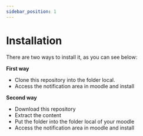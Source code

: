 ```yaml
---
sidebar_position: 1
---
```


# Installation

There are two ways to install it, as you can see below:

**First way**

- Clone this repository into the folder local.
- Access the notification area in moodle and install

**Second way**

- Download this repository
- Extract the content
- Put the folder into the folder local of your moodle
- Access the notification area in moodle and install
